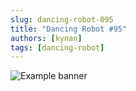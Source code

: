 ```yaml
---
slug: dancing-robot-095
title: "Dancing Robot #95"
authors: [kynan]
tags: [dancing-robot]
---
```


![Example banner](/img/stories/dancing-robot/095.PNG)
